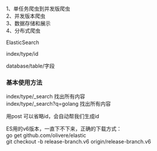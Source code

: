 
1、单任务爬虫到并发版爬虫  
2、并发版本爬虫   
3、数据存储和展示   
4、分布式爬虫  

ElasticSearch

index/type/id

database/table/字段

### 基本使用方法

index/type/_search 找出所有内容  
index/type/_search?q=golang 找出所有内容

用post 可以省略id，会自动帮我们生成id

ES用的v6版本，一直下不下来，正确的下载方式：  
go get github.com/olivere/elastic  
git checkout -b release-branch.v6 origin/release-branch.v6  
